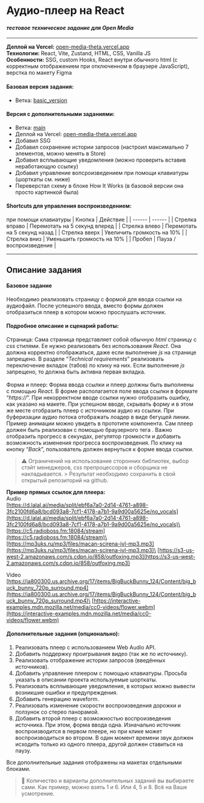 # Аудио-плеер на React

#### _тестовое техническое задание для Open Media_

---

**Деплой на Vercel:** [open-media-theta.vercel.app](https://open-media-theta.vercel.app/)\
**Технологии:** React, Vite, Zustand, HTML, CSS, Vanilla JS\
**Особенности:** SSG, custom Hooks, React внутри обычного html (с корректным отображением при отключенном в браузере JavaScript), верстка по макету Figma

#### Базовая версия задания:

- Ветка: [basic_version](https://github.com/abkiselev/open_media/tree/basic_version)

#### Версия с дополнительными заданиями:

- Ветка: [main](https://github.com/abkiselev/open_media/tree/main)
- Деплой на Vercel: [open-media-theta.vercel.app](https://open-media-theta.vercel.app/)
- Добавил SSG
- Добавил сохранение истории запросов (настроил максимально 7 элементов, можно менять в Store)
- Добавил всплывающие уведомления (можно проверить вставив неработающую ссылку)
- Добавил управление вопсроизведением при помощи клавиатуры (шорткаты см. ниже)
- Переверстал схему в блоке How It Works (в базовой версии она просто картинкой была)

#### Shortcuts для управления воспроизведением:

при помощи клавиатуры
| Кнопка | Действие |
| ------ | ------ |
| Стрелка вправо | Перемотать на 5 секунд вперед |
| Стрелка влево | Перемотать на 5 секунд назад |
| Стрелка вверх | Увеличить громкость на 10% |
| Стрелка вниз | Уменьшить громкость на 10% |
| Пробел | Пауза / воспроизведение |

---

## Описание задания

#### Базовое задание

Необходимо реализовать страницу с формой для ввода ссылки на аудиофайл. После успешного ввода, вместо формы должен отобразиться плеер в котором можно прослушать источник.

#### Подробное описание и сценарий работы:

Страница: Сама страница представляет собой обычную _html_ страницу с _css_ стилями. Ее нужно реализовать без использования _React_. Она должна корректно отображаться, даже если выполнение _js_ на странице запрещено.
В разделе “_Technical requirements_” реализовать переключение вкладок (табов) по клику на них. Если выполнение _js_ запрещено, то должна быть активна первая вкладка.\
\
Форма и плеер: Форма ввода ссылки и плеер должны быть выполнены с помощью _React_.
В форме располагается поле ввода ссылки в формате “_https://_”. При некорректном вводе ссылки нужно отобразить ошибку, как указано на макете.
При успешном вводе, скрывать форму и в этом же месте отобразить плеер с источником аудио из ссылки.
При буферизации аудио потока отображать лоадер в виде бегущей линии. Пример анимации можно увидеть в прототипе компонента.
Сам плеер должен быть реализован с помощью браузерного тега _<audio/>_. Важно отобразить прогресс в секундах, регулятор громкости и добавить возможность изменения прогресса воспроизведения.
По клику на кнопку “_Back_”, пользователь должен вернуться к форме ввода ссылки.

> ⚠️ Ограничений на использование сторонних библиотек, выбор стэйт менеджеров, css препроцессоров и сборщика не накладывается. > Результат необходимо сохранить в свой открытый репозиторий на github.

**Пример прямых ссылок для плеера:**\
Audio\
[https://d.lalal.ai/media/split/ebf6a7a0-2d14-4761-a898-3fc2100fd6a8/bcd093a8-7cf1-4178-a7b1-9a9d00a5625e/no_vocals](https://d.lalal.ai/media/split/ebf6a7a0-2d14-4761-a898-3fc2100fd6a8/bcd093a8-7cf1-4178-a7b1-9a9d00a5625e/no_vocals)\
[https://c5.radioboss.fm:18084/stream](https://c5.radioboss.fm:18084/stream)\
[https://mp3uks.ru/mp3/files/macan-scirena-ivl-mp3.mp3](https://mp3uks.ru/mp3/files/macan-scirena-ivl-mp3.mp3)\
[https://s3-us-west-2.amazonaws.com/s.cdpn.io/858/outfoxing.mp3](https://s3-us-west-2.amazonaws.com/s.cdpn.io/858/outfoxing.mp3)

Video\
[https://ia800300.us.archive.org/17/items/BigBuckBunny_124/Content/big_buck_bunny_720p_surround.mp4](https://ia800300.us.archive.org/17/items/BigBuckBunny_124/Content/big_buck_bunny_720p_surround.mp4)\
[https://interactive-examples.mdn.mozilla.net/media/cc0-videos/flower.webm](https://interactive-examples.mdn.mozilla.net/media/cc0-videos/flower.webm)

#### Дополнительные задания (опционально):

1. Реализовать плеер с использованием Web Audio API.
2. Добавить поддержку проигрывания видео (так же по источнику).
3. Реализовать отображение истории запросов (введённых источников).
4. Добавить управление плеером с помощью клавиатуры. Просьба указать в описании проекта используемые шорткаты.
5. Реализовать всплывающие уведомления, в которых можно вывести возникшие ошибки и предупреждения.
6. Добавить генерацию waveform.
7. Реализовать изменение скорости воспроизведения дорожки и ползунок со стерео панорамой.
8. Добавить второй плеер с возможностью воспроизведения источника. При этом, форма ввода одна. Изначально источник воспроизводится в первом плеере, но при клике может воспроизводиться во втором. В один момент времени звук должен исходить только из одного плеера, другой должен ставиться на паузу.

Все дополнительные задания отображены на макетах отдельными блоками.

> 📌 Количество и варианты дополнительных заданий вы выбираете сами.
> Как пример, можно взять 1 и 6. Или 4, 5 и 8. Всё на Ваше усмотрение.
